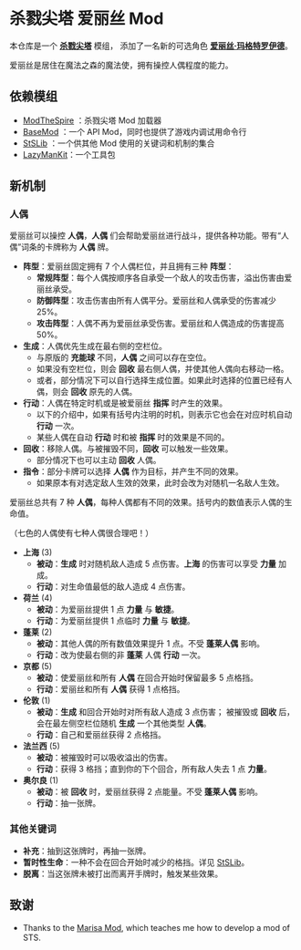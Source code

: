 # 杀戮尖塔 爱丽丝 Mod

本仓库是一个 [**杀戮尖塔**](https://store.steampowered.com/app/646570/Slay_the_Spire/) 模组，
添加了一名新的可选角色 [**爱丽丝·玛格特罗伊德**](https://zh.moegirl.org.cn/%E7%88%B1%E4%B8%BD%E4%B8%9D%C2%B7%E7%8E%9B%E6%A0%BC%E7%89%B9%E7%BD%97%E4%BE%9D%E5%BE%B7/)。

爱丽丝是居住在魔法之森的魔法使，拥有操控人偶程度的能力。

## 依赖模组
* [ModTheSpire](https://github.com/kiooeht/ModTheSpire) ：杀戮尖塔 Mod 加载器
* [BaseMod](https://github.com/daviscook477/BaseMod) ：一个 API Mod，同时也提供了游戏内调试用命令行
* [StSLib](https://github.com/kiooeht/StSLib) ：一个供其他 Mod 使用的关键词和机制的集合
* [LazyManKit](https://github.com/Somdy/LazyManKits)：一个工具包

## 新机制

### 人偶

爱丽丝可以操控 **人偶**，**人偶** 们会帮助爱丽丝进行战斗，提供各种功能。带有“人偶”词条的卡牌称为 **人偶** 牌。

- **阵型**：爱丽丝固定拥有 7 个人偶栏位，并且拥有三种 **阵型**：
  - **常规阵型**：每个人偶按顺序各自承受一个敌人的攻击伤害，溢出伤害由爱丽丝承受。
  - **防御阵型**：攻击伤害由所有人偶平分。爱丽丝和人偶承受的伤害减少 25%。
  - **攻击阵型**：人偶不再为爱丽丝承受伤害。爱丽丝和人偶造成的伤害提高 50%。
- **生成**：人偶优先生成在最右侧的空栏位。
  - 与原版的 **充能球** 不同，**人偶** 之间可以存在空位。
  - 如果没有空栏位，则会 **回收** 最右侧人偶，并使其他人偶向右移动一格。
  - 或者，部分情况下可以自行选择生成位置。如果此时选择的位置已经有人偶，则会 **回收** 原先的人偶。
- **行动**：人偶在特定时机或是被爱丽丝 **指挥** 时产生的效果。
  - 以下的介绍中，如果有括号内注明的时机，则表示它也会在对应时机自动 **行动** 一次。
  - 某些人偶在自动 **行动** 时和被 **指挥** 时的效果是不同的。
- **回收**：移除人偶。与被摧毁不同，**回收** 可以触发一些效果。
  - 部分情况下也可以主动 **回收** 人偶。
- **指令**：部分卡牌可以选择 **人偶** 作为目标，并产生不同的效果。
  - 如果原本有对选定敌人生效的效果，此时会改为对随机一名敌人生效。

爱丽丝总共有 7 种 **人偶**，每种人偶都有不同的效果。括号内的数值表示人偶的生命值。

（七色的人偶使有七种人偶很合理吧！）

- **上海** (3)
  - **被动**：**生成** 时对随机敌人造成 5 点伤害。**上海** 的伤害可以享受 **力量** 加成。
  - **行动**：对生命值最低的敌人造成 4 点伤害。
- **荷兰** (4)
  - **被动**：为爱丽丝提供 1 点 **力量** 与 **敏捷**。
  - **行动**：为爱丽丝提供 1 点临时 **力量** 与 **敏捷**。
- **蓬莱** (2)
  - **被动**：其他人偶的所有数值效果提升 1 点。不受 **蓬莱人偶** 影响。
  - **行动**：改为使最右侧的非 **蓬莱** 人偶 **行动** 一次。
- **京都** (5)
  - **被动**：使爱丽丝和所有 **人偶** 在回合开始时保留最多 5 点格挡。
  - **行动**：爱丽丝和所有 **人偶** 获得 1 点格挡。
- **伦敦** (1)
  - **被动**：**生成** 和回合开始时对所有敌人造成 3 点伤害；
             被摧毁或 **回收** 后，会在最左侧空栏位随机 **生成** 一个其他类型 **人偶**。
  - **行动**：自己和爱丽丝获得 2 点格挡。
- **法兰西** (5)
  - **被动**：被摧毁时可以吸收溢出的伤害。
  - **行动**：获得 3 格挡；直到你的下个回合，所有敌人失去 1 点 **力量**。
- **奥尔良** (1)
  - **被动**：被 **回收** 时，爱丽丝获得 2 点能量。不受 **蓬莱人偶** 影响。
  - **行动**：抽一张牌。

### 其他关键词

- **补充**：抽到这张牌时，再抽一张牌。
- **暂时性生命**：一种不会在回合开始时减少的格挡。详见 [StSLib](https://github.com/kiooeht/StSLib)。
- **脱离**：当这张牌未被打出而离开手牌时，触发某些效果。

## 致谢
  - Thanks to the [Marisa Mod](https://github.com/lf201014/STS_ThMod_MRS), which teaches me how to develop a mod of STS.
